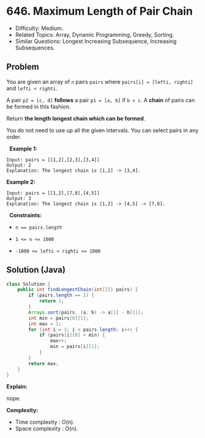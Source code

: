 # 646. Maximum Length of Pair Chain

- Difficulty: Medium.
- Related Topics: Array, Dynamic Programming, Greedy, Sorting.
- Similar Questions: Longest Increasing Subsequence, Increasing Subsequences.

## Problem

You are given an array of ```n``` pairs ```pairs``` where ```pairs[i] = [lefti, righti]``` and ```lefti < righti```.

A pair ```p2 = [c, d]``` **follows** a pair ```p1 = [a, b]``` if ```b < c```. A **chain** of pairs can be formed in this fashion.

Return **the length longest chain which can be formed**.

You do not need to use up all the given intervals. You can select pairs in any order.

 
**Example 1:**

```
Input: pairs = [[1,2],[2,3],[3,4]]
Output: 2
Explanation: The longest chain is [1,2] -> [3,4].
```

**Example 2:**

```
Input: pairs = [[1,2],[7,8],[4,5]]
Output: 3
Explanation: The longest chain is [1,2] -> [4,5] -> [7,8].
```

 
**Constraints:**


	
- ```n == pairs.length```
	
- ```1 <= n <= 1000```
	
- ```-1000 <= lefti < righti <= 1000```



## Solution (Java)

```java
class Solution {
    public int findLongestChain(int[][] pairs) {
        if (pairs.length == 1) {
            return 1;
        }
        Arrays.sort(pairs, (a, b) -> a[1] - b[1]);
        int min = pairs[0][1];
        int max = 1;
        for (int i = 1; i < pairs.length; i++) {
            if (pairs[i][0] > min) {
                max++;
                min = pairs[i][1];
            }
        }
        return max;
    }
}
```

**Explain:**

nope.

**Complexity:**

* Time complexity : O(n).
* Space complexity : O(n).
